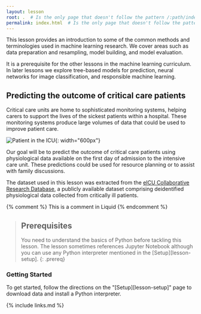 ```yaml
---
layout: lesson
root: .  # Is the only page that doesn't follow the pattern /:path/index.html
permalink: index.html  # Is the only page that doesn't follow the pattern /:path/index.html
---
```


This lesson provides an introduction to some of the common methods and terminologies used in machine learning research. We cover areas such as data preparation and resampling, model building, and model evaluation. 

It is a prerequisite for the other lessons in the machine learning curriculum. In later lessons we explore tree-based models for prediction, neural networks for image classification, and responsible machine learning. 

## Predicting the outcome of critical care patients

Critical care units are home to sophisticated monitoring systems, helping carers to support the lives of the sickest patients within a hospital. These monitoring systems produce large volumes of data that could be used to improve patient care.

![Patient in the ICU](../fig/icu_patient.png){: width="600px"}

Our goal will be to predict the outcome of critical care patients using physiological data available on the first day of admission to the intensive care unit. These predictions could be used for resource planning or to assist with family discussions.

The dataset used in this lesson was extracted from the [eICU Collaborative Research Database](http://dx.doi.org/10.1038/sdata.2018.178), a publicly available dataset comprising deidentified physiological data collected from critically ill patients.

<!-- this is an html comment -->

{% comment %} This is a comment in Liquid {% endcomment %}

> ## Prerequisites
>
> You need to understand the basics of Python before tackling this lesson. The lesson sometimes references Jupyter Notebook although you can use any Python interpreter mentioned in the [Setup][lesson-setup].
{: .prereq}

### Getting Started

To get started, follow the directions on the "[Setup][lesson-setup]" page to download data and install a Python interpreter.

{% include links.md %}
